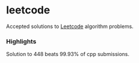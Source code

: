 # leetcode
Accepted solutions to [Leetcode](leetcode.com) algorithm problems.

### Highlights
Solution to 448 beats 99.93% of cpp submissions.

